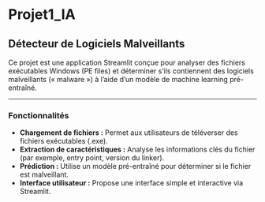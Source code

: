 # Projet1_IA

## Détecteur de Logiciels Malveillants

Ce projet est une application Streamlit conçue pour analyser des fichiers exécutables Windows (PE files) et déterminer s’ils contiennent des logiciels malveillants (« malware ») à l’aide d’un modèle de machine learning pré-entraîné.

---

### Fonctionnalités

- **Chargement de fichiers :** Permet aux utilisateurs de téléverser des fichiers exécutables (.exe).
- **Extraction de caractéristiques :** Analyse les informations clés du fichier (par exemple, entry point, version du linker).
- **Prédiction :** Utilise un modèle pré-entraîné pour déterminer si le fichier est malveillant.
- **Interface utilisateur :** Propose une interface simple et interactive via Streamlit.
